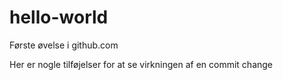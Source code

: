 # hello-world
Første øvelse i github.com

Her er nogle tilføjelser
for at se virkningen af en commit change
